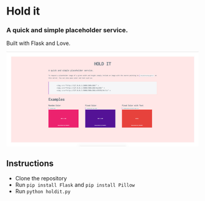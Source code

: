 # Hold it
### A quick and simple placeholder service.

Built with Flask and Love.

![alt Screenshot](https://github.com/shopnilsazal/hold-it/raw/master/static/screenshot.jpg "Hold it screenshot")

## Instructions

* Clone the repository 
* Run `pip install Flask` and `pip install Pillow`
* Run `python holdit.py`
